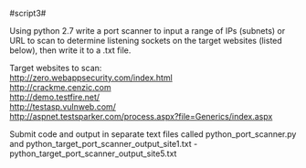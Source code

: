 #script3#

Using python 2.7 write a port scanner to input a range of IPs (subnets) or URL to scan to determine listening sockets on the target websites (listed below), then write it to a .txt file. 

Target websites to scan:<br>
http://zero.webappsecurity.com/index.html<br>
http://crackme.cenzic.com<br>
http://demo.testfire.net/<br>
http://testasp.vulnweb.com/<br>
http://aspnet.testsparker.com/process.aspx?file=Generics/index.aspx<br>

Submit code and output in separate text files called python_port_scanner.py and python_target_port_scanner_output_site1.txt - python_target_port_scanner_output_site5.txt<br>
